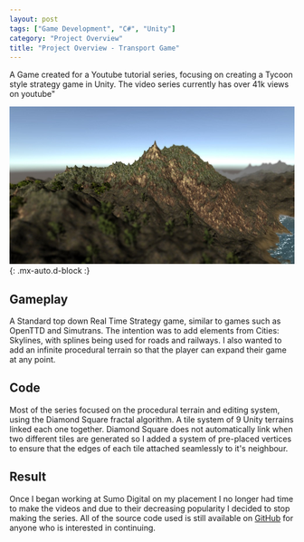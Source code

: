 ```yaml
---
layout: post
tags: ["Game Development", "C#", "Unity"]
category: "Project Overview"
title: "Project Overview - Transport Game"
---
```


A Game created for a Youtube tutorial series, focusing on creating a Tycoon style strategy game in Unity. The video series currently has over 41k views on youtube"

![Demo of the dynamic terrain system used for the game](/assets/img/projects/transport.jpg){: .mx-auto.d-block :}

## Gameplay

A Standard top down Real Time Strategy game, similar to games such as OpenTTD and Simutrans. The intention was to add elements from Cities: Skylines, with splines being used for roads and railways. I also wanted to add an infinite procedural terrain so that the player can expand their game at any point.

## Code

Most of the series focused on the procedural terrain and editing system, using the Diamond Square fractal algorithm. A tile system of 9 Unity terrains linked each one together. Diamond Square does not automatically link when two different tiles are generated so I added a system of pre-placed vertices to ensure that the edges of each tile attached seamlessly to it's neighbour.

## Result

Once I began working at Sumo Digital on my placement I no longer had time to make the videos and due to their decreasing popularity I decided to stop making the series. All of the source code used is still available on [GitHub](https://github.com/Nick-Pearson/Transport-Game) for anyone who is interested in continuing.
